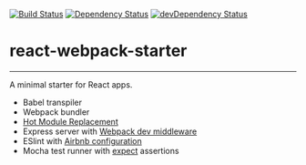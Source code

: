 [![Build Status](https://travis-ci.org/brandondoran/react-webpack-starter.svg?branch=master)](https://travis-ci.org/brandondoran/react-webpack-starter)
[![Dependency Status](https://david-dm.org/brandondoran/react-webpack-starter.svg)](https://david-dm.org/brandondoran/react-webpack-starter)
[![devDependency Status](https://david-dm.org/brandondoran/react-webpack-starter/dev-status.svg)](https://david-dm.org/brandondoran/react-webpack-starter#info=devDependencies)

# react-webpack-starter
---
A minimal starter for React apps.

- Babel transpiler
- Webpack bundler
- [Hot Module Replacement](https://github.com/gaearon/react-transform-hmr)
- Express server with [Webpack dev middleware](https://github.com/webpack/webpack-dev-middleware)
- ESlint with [Airbnb configuration](https://github.com/airbnb/javascript/tree/master/packages/eslint-config-airbnb)
- Mocha test runner with [expect](https://github.com/mjackson/expect) assertions